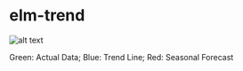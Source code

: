 # elm-trend

![alt text](https://github.com/ggb/elm-trend/trends.png "Trend line and seasonal trends")

Green: Actual Data; Blue: Trend Line; Red: Seasonal Forecast
